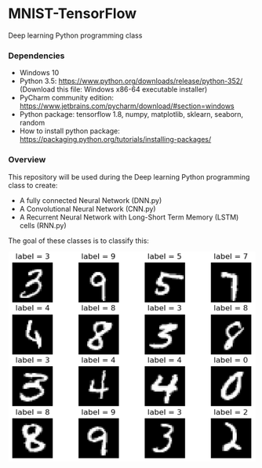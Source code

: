 # MNIST-TensorFlow

Deep learning Python programming class

### Dependencies

- Windows 10
- Python 3.5: https://www.python.org/downloads/release/python-352/ (Download this file: Windows x86-64 executable installer)
- PyCharm community edition: https://www.jetbrains.com/pycharm/download/#section=windows
- Python package: tensorflow 1.8, numpy, matplotlib, sklearn, seaborn, random
- How to install python package: https://packaging.python.org/tutorials/installing-packages/

### Overview

This repository will be used during the Deep learning Python programming class to create:

- A fully connected Neural Network (DNN.py)
- A Convolutional Neural Network (CNN.py) 
- A Recurrent Neural Network with Long-Short Term Memory (LSTM) cells (RNN.py)

The goal of these classes is to classify this:

![alt text](images/MNIST.png "MNIST example")
